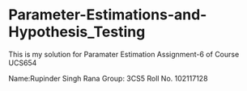 # Parameter-Estimations-and-Hypothesis_Testing

This is my solution for Paramater Estimation Assignment-6 of Course UCS654

Name:Rupinder Singh Rana Group: 3CS5 Roll No. 102117128
